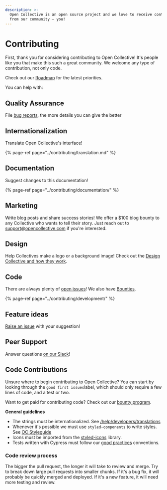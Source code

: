```yaml
---
description: >-
  Open Collective is an open source project and we love to receive contributions
  from our community — you!
---
```


# Contributing

First, thank you for considering contributing to Open Collective! It's people like you that make this such a great community. We welcome any type of contribution, not only code.

Check out our [Roadmap](../product/roadmap.md) for the latest priorities.

You can help with:

## **Quality Assurance**

File [bug reports](https://github.com/opencollective/opencollective/issues), the more details you can give the better

## **Internationalization**

Translate Open Collective's interface!

{% page-ref page="../contributing/translation.md" %}

## **Documentation**

Suggest changes to this documentation!

{% page-ref page="../contributing/documentation/" %}

## **Marketing**

Write blog posts and share success stories! We offer a $100 blog bounty to any Collective who wants to tell their story. Just reach out to [support@opencollective.com](mailto:support@opencollective.com) if you're interested.

## **Design**

Help Collectives make a logo or a background image! Check out the [Design Collective and how they work](https://blog.opencollective.com/open-collective-design/).

## **Code**

There are always plenty of [open issues](https://github.com/OpenCollective/OpenCollective/issues)! We also have [Bounties](../contributing/development/bounties.md).

{% page-ref page="../contributing/development/" %}

## **Feature ideas**

[Raise an issue](https://github.com/opencollective/opencollective/issues/) with your suggestion!

## **Peer Support**

Answer questions [on our Slack](https://slack.opencollective.com)!

## Code Contributions

Unsure where to begin contributing to Open Collective? You can start by looking through the `good first issues`label, which should only require a few lines of code, and a test or two.

Want to get paid for contributing code? Check out our [bounty program](../contributing/development/bounties.md).

**General guidelines**

* The strings must be internationalized. See [/help/developers/translations](https://docs.opencollective.com/help/developers/translations)
* Whenever it's possible we must use `styled-components` to write styles. See [OC Styleguide](https://styleguide.opencollective.com/)
* Icons must be imported from the [styled-icons](http://styled-icons.js.org/) library.
* Tests written with Cypress must follow our [good practices](https://docs.opencollective.com/help/developers/testing-with-cypress) conventions.

### Code review process

The bigger the pull request, the longer it will take to review and merge. Try to break down large pull requests into smaller chunks. If it's a bug fix, it will probably be quickly merged and deployed. If it's a new feature, it will need more testing and review.

